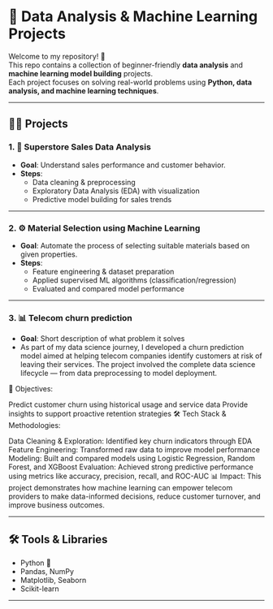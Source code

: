 # 📂 Data Analysis & Machine Learning Projects  

Welcome to my repository! 🚀  
This repo contains a collection of beginner-friendly **data analysis** and **machine learning model building** projects.  
Each project focuses on solving real-world problems using **Python, data analysis, and machine learning techniques**.  

---

## 🧑‍💻 Projects  

### 1. 🏬 Superstore Sales Data Analysis  
- **Goal**: Understand sales performance and customer behavior.  
- **Steps**:  
  - Data cleaning & preprocessing  
  - Exploratory Data Analysis (EDA) with visualization  
  - Predictive model building for sales trends  

---

### 2. ⚙️ Material Selection using Machine Learning  
- **Goal**: Automate the process of selecting suitable materials based on given properties.  
- **Steps**:  
  - Feature engineering & dataset preparation  
  - Applied supervised ML algorithms (classification/regression)  
  - Evaluated and compared model performance  

---

### 3. 📊 Telecom churn prediction  
- **Goal**: Short description of what problem it solves  
- As part of my data science journey, I developed a churn prediction model aimed at helping telecom companies identify customers at risk of leaving their services. The project involved the complete data science lifecycle — from data preprocessing to model deployment.

📌 Objectives:

Predict customer churn using historical usage and service data
Provide insights to support proactive retention strategies
🛠️ Tech Stack & Methodologies:

Data Cleaning & Exploration: Identified key churn indicators through EDA
Feature Engineering: Transformed raw data to improve model performance
Modeling: Built and compared models using Logistic Regression, Random Forest, and XGBoost
Evaluation: Achieved strong predictive performance using metrics like accuracy, precision, recall, and ROC-AUC
📊 Impact: This project demonstrates how machine learning can empower telecom providers to make data-informed decisions, reduce customer turnover, and improve business outcomes.  

---

## 🛠️ Tools & Libraries  
- Python 🐍  
- Pandas, NumPy  
- Matplotlib, Seaborn  
- Scikit-learn  

---

